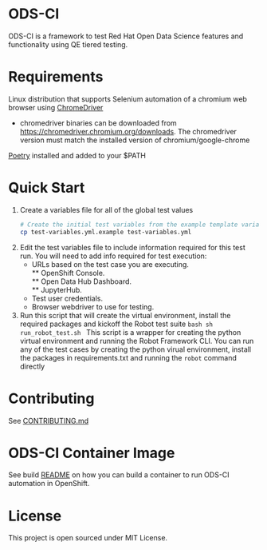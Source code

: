 # ODS-CI
ODS-CI is a framework to test Red Hat Open Data Science features and functionality
using QE tiered testing.
# Requirements
  Linux distribution that supports Selenium automation of a chromium web browser using [ChromeDriver](https://chromedriver.chromium.org)
  * chromedriver binaries can be downloaded from https://chromedriver.chromium.org/downloads. The chromedriver version must match the installed version of chromium/google-chrome

  [Poetry](https://python-poetry.org/docs/#installation) installed and added to your $PATH

# Quick Start
  1. Create a variables file for all of the global test values
     ```bash
     # Create the initial test variables from the example template variables file
     cp test-variables.yml.example test-variables.yml
     ```
  1. Edit the test variables file to include information required for this test run.
     You will need to add info required for test execution:
     * URLs based on the test case you are executing.<br>
        ** OpenShift Console.<br>
        ** Open Data Hub Dashboard.<br>
        ** JupyterHub.<br>
     * Test user credentials.
     * Browser webdriver to use for testing.
  1. Run this script that will create the virtual environment, install the required packages and kickoff the Robot test suite
    ```bash
    sh run_robot_test.sh
    ```
    This script is a wrapper for creating the python virtual environment and running the Robot Framework CLI.  You can run any of the test cases by creating the python virual environment, install the packages in requirements.txt and running the `robot` command directly
# Contributing
See [CONTRIBUTING.md](ods_ci/CONTRIBUTING.md)
# ODS-CI Container Image
See build [README](ods_ci/build/README.md) on how you can build a container to run ODS-CI automation in OpenShift.
# License
This project is open sourced under MIT License.
